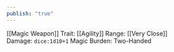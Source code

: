 ```yaml
---
publish: "true"
---
```


[[Magic Weapon]]
Trait: [[Agility]]
Range: [[Very Close]]
Damage: `dice:1d10+1` Magic
Burden: Two-Handed
